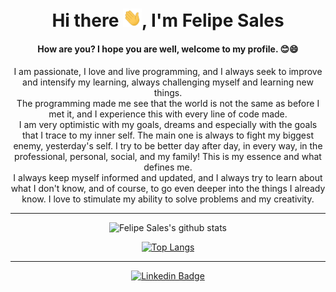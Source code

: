 <h1 align="center">Hi there <img src="https://raw.githubusercontent.com/ABSphreak/ABSphreak/master/gifs/Hi.gif" width="30px">, I'm Felipe Sales</h1>

<h4 align="center">How are you? I hope you are well, welcome to my profile. 😊😄</h4>

<p align="center">
I am passionate, I love and live programming, and I always seek to improve and intensify my learning, always challenging myself and learning new things.<br>
The programming made me see that the world is not the same as before I met it, and I experience this with every line of code made.<br>
I am very optimistic with my goals, dreams and especially with the goals that I trace to my inner self. The main one is always to fight my biggest enemy, yesterday's self. I try to be better day after day, in every way, in the professional, personal, social, and my family! This is my essence and what defines me.<br>
I always keep myself informed and updated, and I always try to learn about what I don't know, and of course, to go even deeper into the things I already know. I love to stimulate my ability to solve problems and my creativity.
</p>

 ---

   <div align="center">

![Felipe Sales's github stats](https://github-readme-stats.vercel.app/api?username=felipecastrosales&show_icons=true&theme=dark)

[![Top Langs](https://github-readme-stats.vercel.app/api/top-langs/?username=felipecastrosales&theme=dark)](https://github.com/felipecastrosales/github-readme-stats)

   </div>

---

   <div align="center">

   [![Linkedin Badge](https://img.shields.io/badge/-Felipe%20Sales-292929?style=flat-square&logo=Linkedin&logoColor=white&link=https://www.linkedin.com/in/felipecastrosales/)](https://www.linkedin.com/in/felipecastrosales/)

   </div>
